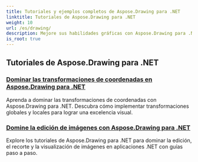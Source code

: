 ```yaml
---
title: Tutoriales y ejemplos completos de Aspose.Drawing para .NET
linktitle: Tutoriales de Aspose.Drawing para .NET
weight: 10
url: /es/drawing/
description: Mejore sus habilidades gráficas con Aspose.Drawing para .NET. Desde transformaciones precisas de coordenadas hasta texto y fuentes dinámicos, nuestros tutoriales le permiten descubrir todo el potencial de los gráficos.
is_root: true
---
```

## Tutoriales de Aspose.Drawing para .NET
### [Dominar las transformaciones de coordenadas en Aspose.Drawing para .NET](./transformations/)
Aprenda a dominar las transformaciones de coordenadas con Aspose.Drawing para .NET. Descubra cómo implementar transformaciones globales y locales para lograr una excelencia visual.
### [Domine la edición de imágenes con Aspose.Drawing para .NET](./master-image-editing/)
Explore los tutoriales de Aspose.Drawing para .NET para dominar la edición, el recorte y la visualización de imágenes en aplicaciones .NET con guías paso a paso.